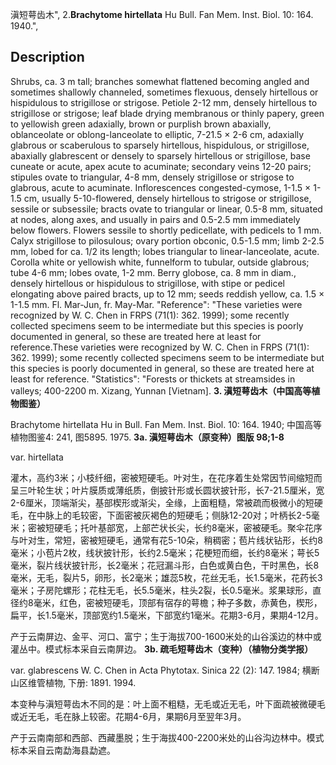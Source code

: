 滇短萼齿木",
2.**Brachytome hirtellata** Hu Bull. Fan Mem. Inst. Biol. 10: 164. 1940.",

## Description
Shrubs, ca. 3 m tall; branches somewhat flattened becoming angled and sometimes shallowly channeled, sometimes flexuous, densely hirtellous or hispidulous to strigillose or strigose. Petiole 2-12 mm, densely hirtellous to strigillose or strigose; leaf blade drying membranous or thinly papery, green to yellowish green adaxially, brown or purplish brown abaxially, oblanceolate or oblong-lanceolate to elliptic, 7-21.5 × 2-6 cm, adaxially glabrous or scaberulous to sparsely hirtellous, hispidulous, or strigillose, abaxially glabrescent or densely to sparsely hirtellous or strigillose, base cuneate or acute, apex acute to acuminate; secondary veins 12-20 pairs; stipules ovate to triangular, 4-8 mm, densely strigillose or strigose to glabrous, acute to acuminate. Inflorescences congested-cymose, 1-1.5 × 1-1.5 cm, usually 5-10-flowered, densely hirtellous to strigose or strigillose, sessile or subsessile; bracts ovate to triangular or linear, 0.5-8 mm, situated at nodes, along axes, and usually in pairs and 0.5-2.5 mm immediately below flowers. Flowers sessile to shortly pedicellate, with pedicels to 1 mm. Calyx strigillose to pilosulous; ovary portion obconic, 0.5-1.5 mm; limb 2-2.5 mm, lobed for ca. 1/2 its length; lobes triangular to linear-lanceolate, acute. Corolla white or yellowish white, funnelform to tubular, outside glabrous; tube 4-6 mm; lobes ovate, 1-2 mm. Berry globose, ca. 8 mm in diam., densely hirtellous or hispidulous to strigillose, with stipe or pedicel elongating above paired bracts, up to 12 mm; seeds reddish yellow, ca. 1.5 × 1-1.5 mm. Fl. Mar-Jun, fr. May-Mar.
  "Reference": "These varieties were recognized by W. C. Chen in FRPS (71(1): 362. 1999); some recently collected specimens seem to be intermediate but this species is poorly documented in general, so these are treated here at least for reference.These varieties were recognized by W. C. Chen in FRPS (71(1): 362. 1999); some recently collected specimens seem to be intermediate but this species is poorly documented in general, so these are treated here at least for reference.
  "Statistics": "Forests or thickets at streamsides in valleys; 400-2200 m. Xizang, Yunnan [Vietnam].
**3. 滇短萼齿木（中国高等植物图鉴）**

Brachytome hirtellata Hu in Bull. Fan Mem. Inst. Biol. 10: 164. 1940; 中国高等植物图鉴4: 241, 图5895. 1975.
**3a. 滇短萼齿木（原变种）图版 98;1-8**

var. hirtellata 

灌木，高约3米；小枝纤细，密被短硬毛。叶对生，在花序着生处常因节间缩短而呈三叶轮生状；叶片膜质或薄纸质，倒披针形或长圆状披针形，长7-21.5厘米，宽2-6厘米，顶端渐尖，基部楔形或渐尖，全缘，上面粗糙，常被疏而极微小的短硬毛，在中脉上的毛较密，下面密被灰褐色的短硬毛；侧脉12-20对；叶柄长2-5毫米；密被短硬毛；托叶基部宽，上部芒状长尖，长约8毫米，密被硬毛。聚伞花序与叶对生，常短，密被短硬毛，通常有花5-10朵，稍稠密；苞片线状钻形，长约8毫米；小苞片2枚，线状披针形，长约2.5毫米；花梗短而细，长约8毫米；萼长5毫米，裂片线状披针形，长2毫米；花冠漏斗形，白色或黄白色，干时黑色，长8毫米，无毛，裂片5，卵形，长2毫米；雄蕊5枚，花丝无毛，长1.5毫米，花药长3毫米；子房陀螺形；花柱无毛，长5.5毫米，柱头2裂，长0.5毫米。浆果球形，直径约8毫米，红色，密被短硬毛，顶部有宿存的萼檐；种子多数，赤黄色，楔形，扁平，长1.5毫米，顶部宽约1.5毫米，下部宽约1毫米。花期3-6月，果期4-12月。

产于云南屏边、金平、河口、富宁；生于海拔700-1600米处的山谷溪边的林中或灌丛中。模式标本采自云南屏边。
**3b. 疏毛短萼齿木（变种）（植物分类学报）**

var. glabrescens W. C. Chen in Acta Phytotax. Sinica 22 (2): 147. 1984; 横断山区维管植物, 下册: 1891. 1994.

本变种与滇短萼齿木不同的是：叶上面不粗糙，无毛或近无毛，叶下面疏被微硬毛或近无毛，毛在脉上较密。花期4-6月，果期6月至翌年3月。

产于云南南部和西部、西藏墨脱；生于海拔400-2200米处的山谷沟边林中。模式标本采自云南勐海县勐遮。
